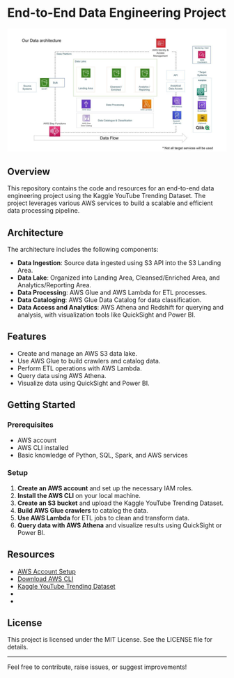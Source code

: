 # End-to-End Data Engineering Project

![Architecture](https://github.com/c2-tlhah/youtube-data-engineering/blob/main/youtube-data-engineering-architecture.jpeg)

## Overview
This repository contains the code and resources for an end-to-end data engineering project using the Kaggle YouTube Trending Dataset. The project leverages various AWS services to build a scalable and efficient data processing pipeline.

## Architecture
The architecture includes the following components:
- **Data Ingestion**: Source data ingested using S3 API into the S3 Landing Area.
- **Data Lake**: Organized into Landing Area, Cleansed/Enriched Area, and Analytics/Reporting Area.
- **Data Processing**: AWS Glue and AWS Lambda for ETL processes.
- **Data Cataloging**: AWS Glue Data Catalog for data classification.
- **Data Access and Analytics**: AWS Athena and Redshift for querying and analysis, with visualization tools like QuickSight and Power BI.

## Features
- Create and manage an AWS S3 data lake.
- Use AWS Glue to build crawlers and catalog data.
- Perform ETL operations with AWS Lambda.
- Query data using AWS Athena.
- Visualize data using QuickSight and Power BI.

## Getting Started
### Prerequisites
- AWS account
- AWS CLI installed
- Basic knowledge of Python, SQL, Spark, and AWS services

### Setup
1. **Create an AWS account** and set up the necessary IAM roles.
2. **Install the AWS CLI** on your local machine.
3. **Create an S3 bucket** and upload the Kaggle YouTube Trending Dataset.
4. **Build AWS Glue crawlers** to catalog the data.
5. **Use AWS Lambda** for ETL jobs to clean and transform data.
6. **Query data with AWS Athena** and visualize results using QuickSight or Power BI.

## Resources
- [AWS Account Setup](https://aws.amazon.com/premiumsupport/)
- [Download AWS CLI](https://aws.amazon.com/cli/)
- [Kaggle YouTube Trending Dataset](https://www.kaggle.com/datasnaek/youtube-new)
-
-

## License
This project is licensed under the MIT License. See the LICENSE file for details.

---

Feel free to contribute, raise issues, or suggest improvements!
